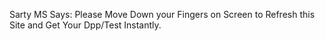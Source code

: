 Sarty MS Says: Please Move Down your Fingers on Screen to Refresh this Site and Get Your Dpp/Test Instantly.
